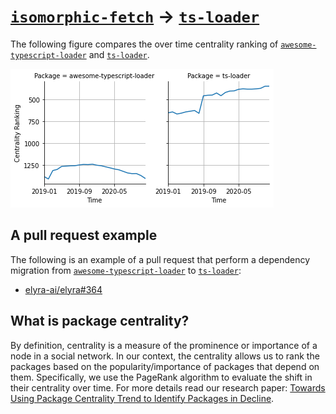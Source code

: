 # [`isomorphic-fetch`](https://www.npmjs.com/package/awesome-typescript-loader) -> [`ts-loader`](https://www.npmjs.com/package/ts-loader)

The following figure compares the over time centrality ranking of [`awesome-typescript-loader`](https://www.npmjs.com/package/awesome-typescript-loader) and [`ts-loader`](https://www.npmjs.com/package/ts-loader).

![the centrality of awesome-typescript-loader and ts-loader](../figs/awesome-typescript-loader_ts-loader.png)

## A pull request example

The following is an example of a pull request that perform a dependency migration from [`awesome-typescript-loader`](https://www.npmjs.com/package/awesome-typescript-loader) to [`ts-loader`](https://www.npmjs.com/package/ts-loader):

- [elyra-ai/elyra#364](https://github.com/elyra-ai/elyra/pull/364)

## What is package centrality?

By definition, centrality is a measure of the prominence or importance of a node in a social network.
In our context, the centrality allows us to rank the packages based on the popularity/importance of packages that depend on them.
Specifically, we use the PageRank algorithm to evaluate the shift in their centrality over time.
For more details read our research paper: [Towards Using Package Centrality Trend to Identify Packages in Decline](https://arxiv.org/abs/2107.10168).

